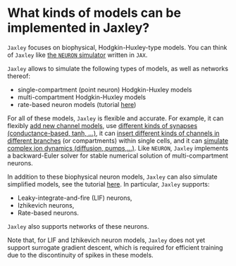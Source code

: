 # What kinds of models can be implemented in Jaxley?

`Jaxley` focuses on biophysical, Hodgkin-Huxley-type models. You can think of `Jaxley` like [the `NEURON` simulator](https://neuron.yale.edu/neuron/) written in `JAX`.

`Jaxley` allows to simulate the following types of models, as well as networks thereof:

- single-compartment (point neuron) Hodgkin-Huxley models
- multi-compartment Hodgkin-Huxley models
- rate-based neuron models (tutorial [here](https://jaxley.readthedocs.io/en/latest/faq/question_04.html))

For all of these models, `Jaxley` is flexible and accurate. For example, it can flexibly [add new channel models](https://jaxley.readthedocs.io/en/latest/tutorials/05_channel_and_synapse_models.html), use [different kinds of synapses (conductance-based, tanh, ...)](https://github.com/jaxleyverse/jaxley/tree/main/jaxley/synapses), it can [insert different kinds of channels in different branches](https://jaxley.readthedocs.io/en/latest/tutorials/01_morph_neurons.html) (or compartments) within single cells, and it can [simulate complex ion dynamics (diffusion, pumps,...)](https://jaxley.readthedocs.io/en/latest/tutorials/11_ion_dynamics.html). Like `NEURON`, `Jaxley` implements a backward-Euler solver for stable numerical solution of multi-compartment neurons.

In addition to these biophysical neuron models, `Jaxley` can also simulate simplified models, see the tutorial [here](https://jaxley.readthedocs.io/en/latest/tutorials/05_channel_and_synapse_models.html). In particular, `Jaxley` supports:
- Leaky-integrate-and-fire (LIF) neurons,  
- Izhikevich neurons,  
- Rate-based neurons.  

`Jaxley` also supports networks of these neurons.

Note that, for LIF and Izhikevich neuron models, `Jaxley` does not yet support surrogate gradient descent, which is required for efficient training due to the discontinuity of spikes in these models.